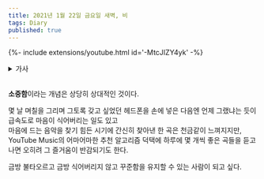 ```yaml
---
title: 2021년 1월 22일 금요일 새벽, 비
tags: Diary
published: true
---
```


<!--more-->

{%- include extensions/youtube.html id='-MtcJIZY4yk' -%}

<details>
<summary>가사</summary>
<div markdown="1">

今悲しみすべてぬぐいさりたい  
이마 카나시미 스베테 누구이사리타이  
이제 슬픔 전부 씻어내리고 싶어  

くすんだ世界で夢見た未来  
쿠슨다 세카이데 유메미타 미라이  
칙칙한 세상에서 꿈꿨던 미래  



堕ちてゆく白い鳥を追いかけて黒い森へ  
오치테유쿠 시로이 토리오 오이카케테 쿠로이 모리에  
떨어져가는 새하얀 새를 쫒아서 검은 숲으로  

木立の陰に消えていく若草の色  
코다치노 카게니 키에테이쿠 와카쿠사노 이로  
숲속 나무그늘에 사라져가는 어린 풀의 색  


逃げていく春の日差し  
니게테이쿠 하루노 히자시  
도망쳐가는 봄의 햇살   

追いかけた花の香り  
오이카케타 하나노 카오리  
쫒아간 꽃의 향기  

季節の影を彷徨う裸足の迷路  
키세츠노 카게오 사마요우 하다시노 메이로  
계절의 그림자를 헤매는 맨발의 미로  



あやふやに隠した傷の跡  
아야후야니 카쿠시타 키즈노 아토  
애매하게 숨긴 상처의 자욱  

いつまでも探したぬくもり  
이츠마데모 사가시타 누쿠모리  
영원토록 찾아다닌 따스함  

摘み取ったシランの花環に  
스미톳타 시란노 하나와니  
뜯어낸 자란의 화환에  

重ねた愁いの藍  
카사네타 우라이노 아오  
포개진 한탄의 짙푸름  



今悲しみすべてぬぐいさりたい  
이마 카나시미 스베테 누구이사리타이  
이제 슬픈 전부 씻어내리고 싶어  

くすんだ世界で夢見た未来  
쿠슨다 세카이데 유메미타 미라이  
칙칙한 세계에서 꿈꿨던 미래  

手を伸ばしても届かない空  
테오 노바시테모 토도카나이 소라  
손을 뻗어도 닿지 않는 하늘  

残された日々さえすりぬけてく  
노코사레타 히비사에 스리누케테쿠  
남겨진 나날조차 빠져나가  


ただはかなさだけの詩歌いたい  
타다 하카나사다케노 우타 우타이타이  
그저 덧없을 뿐인 시 노래하고 싶어  

水面に差し込む光  
미나모니 사시코무 히카리  
수면에 쏟아지는 빛   

たゆたう花を  
타유타우 하나오  
흔들리는 꽃을  

沈黙だけが見守っている  
친모쿠다케가 미마못테이루  
침묵만이 지켜보고 있어  

目を閉じてこのまま眠りにつく  
메오 토지테 코노마마 네무리니 츠쿠  
눈을 감고 이대로 잠에 드네  



近づいた夜の闇に何もかものみこまれる  
치카츠이다 요루노 야미니 나니모카모 노미코마레루  
다가온 밤의 어둠에 무엇이든 삼켜져버려  

流れの中に消えていく記憶の音色  
나가레노 나카니 키에테이쿠 키오쿠노 네이로  
흐름 속으로 사라져가는 기억의 음색  



過ちが互いを傷つける  
아야마치가 타가이오 키즈츠케루  
실수가 서로를 상처입혀  

偽りという名の悲しみ  
이츠와리토 유- 나노 카나시미  
거짓이라는 이름의 슬픔  

散らばったシランの花弁は  
치라밧타 시란노 카벤와  
흩어진 자란의 꽃잎은  

美しい涙の藍  
우츠쿠시이 나미다노 아오  
아름다운 눈물의 짙푸름  



今記憶のすべてぬぐいさりたい  
이마 키오쿠노 스베테 누구이사리타이  
이제 기억을 전부 씻어내리고 싶어  

凍える水辺に身をさらしたい  
코고에루 미즈베니 미오 사라시타이  
얼어붙은 물가에 몸을 내놓고 싶어  

夢見ることも叶わないまま  
유메미루 코토모 카나와나이 마마  
꿈꾸는 것조차 이뤄지지 못한 채  

飾られた花なら枯れればいい  
카자라레타 하나나라 카레레바이이  
장식된 꽃이라면 시들어버리면 돼  


ねぇ明日のために今日があるなら  
네- 아시타노 타메니 쿄-가 아루나라  
있지 내일을 위해 오늘이 있는거라면  

失くした未来のために何を捧げる？  
나쿠시타 미라이노 타메니 나니오 사사게루?  
잃어버린 미래를 위해서 뭘 바치는데?  

変わらず夜は見守っている  
카와라즈 요루와 미마못테 이루  
변치않고 밤은 지켜보고 있어  

救いの手差し伸べることもなく  
스쿠이노 테 사시노베루 코토모 나쿠  
구원의 손길 뻗는 일조차 없이  



今悲しみすべてぬぐいさりたい  
이마 카나시미 스베테 누구이사리타이  
이제 슬픈 전부 씻어내리고 싶어  

くすんだ世界で夢見た未来  
쿠슨다 세카이데 유메미타 미라이  
칙칙한 세계에서 꿈꿨던 미래  

手を伸ばしても届かない空  
테오 노바시테모 토도카나이 소라  
손을 뻗어도 닿지 않는 하늘  

残された日々さえすりぬけてく  
노코사레타 히비사에 스리누케테쿠  
남겨진 나날조차 빠져나가네  


ただはかなさだけの詩歌いたい  
타다 하카나사다케노 우타 우타이타이  
그저 덧없을 뿐인 시 노래하고 싶어  

水面に差し込む光　  
미나모니 사시코무 히카리  
수면에 쏟아지는 빛   

たゆたう花を  
타유타우 하나오  
흔들리는 꽃을  

沈黙だけが見守っている  
친모쿠다케가 미마못테이루  
침묵만이 지켜보고 있어  

目を閉じてこのまま眠りにつく  
메오 토지테 코노마마 네무리니 츠쿠  
눈을 감고 이대로 잠에 드네  



目覚めた森のしらべ　消えてゆく　鼓動だけが  
메자메타 키노 시라베 키에테유쿠 코도-다케가  
눈을 뜬 숲의 곡조 사라져가는 고동만이  

</div>
</details>

<br>

**소중함**이라는 개념은 상당히 상대적인 것이다.  

몇 날 며칠을 그리며 그토록 갖고 싶었던 헤드폰을 손에 넣은 다음엔 언제 그랬냐는 듯이 급속도로 마음이 식어버리는 일도 있고  
마음에 드는 음악을 찾기 힘든 시기에 간신히 찾아낸 한 곡은 천금같이 느껴지지만, YouTube Music의 어마어마한 추천 알고리즘 덕택에 하루에 몇 개씩 좋은 곡들을 듣고나면 오히려 그 즐거움이 반감되기도 한다.  

금방 불타오르고 금방 식어버리지 않고 꾸준함을 유지할 수 있는 사람이 되고 싶다.
